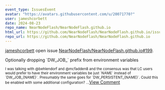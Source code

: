 ```yaml
---
event_type: IssuesEvent
avatar: "https://avatars.githubusercontent.com/u/20071770?"
user: jameshcorbett
date: 2024-08-23
repo_name: NearNodeFlash/NearNodeFlash.github.io
html_url: https://github.com/NearNodeFlash/NearNodeFlash.github.io/issues/199
repo_url: https://github.com/NearNodeFlash/NearNodeFlash.github.io
---
```


<a href='https://github.com/jameshcorbett' target='_blank'>jameshcorbett</a> open issue <a href='https://github.com/NearNodeFlash/NearNodeFlash.github.io/issues/199' target='_blank'>NearNodeFlash/NearNodeFlash.github.io#199</a>.

<p>Optionally dropping `DW_JOB_` prefix from environment variables</p><small>I was talking with @behlendorf and @mcfadden8 and the consensus was that LC users would prefer to have their environment variables be just `NAME` instead of `DW_JOB_{NAME}`. Presumably the same goes for `DW_PERSISTENT_{NAME}`. Could this be enabled with some additional configuration? ...</small><a href='https://github.com/NearNodeFlash/NearNodeFlash.github.io/issues/199' target='_blank'>View Comment</a>